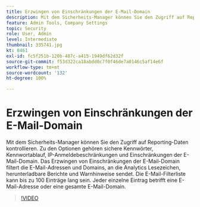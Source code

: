 ```yaml
---
title: Erzwingen von Einschränkungen der E-Mail-Domain
description: Mit dem Sicherheits-Manager können Sie den Zugriff auf Reporting-Daten kontrollieren. Zu den Optionen gehören sichere Kennwörter, Kennwortablauf, IP-Anmeldebeschränkungen und Einschränkungen der E-Mail-Domain. Das Erzwingen von Einschränkungen der E-Mail-Domain filtert die E-Mail-Adressen und Domains, an die Analytics Lesezeichen, herunterladbare Berichte und Warnhinweise sendet. Die E-Mail-Filterliste kann bis zu 100 Einträge lang sein. Jeder einzelne Eintrag betrifft eine E-Mail-Adresse oder eine gesamte E-Mail-Domain.
feature: Admin Tools, Company Settings
topic: Security
role: User, Admin
level: Intermediate
thumbnail: 335741.jpg
kt: 8461
exl-id: fc5f251b-120b-487c-a415-1949df62d32f
source-git-commit: f53d322ca18abdd0c7f0f46de7a0146c5af14e6f
workflow-type: tm+mt
source-wordcount: '132'
ht-degree: 100%

---
```


# Erzwingen von Einschränkungen der E-Mail-Domain

Mit dem Sicherheits-Manager können Sie den Zugriff auf Reporting-Daten kontrollieren. Zu den Optionen gehören sichere Kennwörter, Kennwortablauf, IP-Anmeldebeschränkungen und Einschränkungen der E-Mail-Domain. Das Erzwingen von Einschränkungen der E-Mail-Domain filtert die E-Mail-Adressen und Domains, an die Analytics Lesezeichen, herunterladbare Berichte und Warnhinweise sendet. Die E-Mail-Filterliste kann bis zu 100 Einträge lang sein. Jeder einzelne Eintrag betrifft eine E-Mail-Adresse oder eine gesamte E-Mail-Domain.


>[!VIDEO](https://video.tv.adobe.com/v/335741/?quality=12&learn=on)
